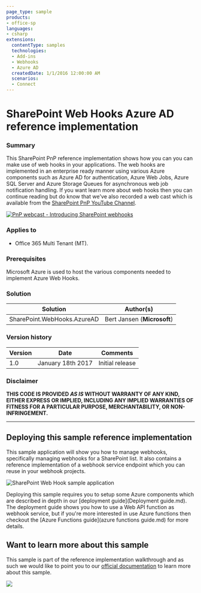 ```yaml
---
page_type: sample
products:
- office-sp
languages:
- csharp
extensions:
  contentType: samples
  technologies:
  - Add-ins
  - Webhooks
  - Azure AD
  createdDate: 1/1/2016 12:00:00 AM
  scenarios:
  - Connect
---
```

# SharePoint Web Hooks Azure AD reference implementation #

### Summary ###
This SharePoint PnP reference implementation shows how you can you can make use of web hooks in your applications. The web hooks are implemented in an enterprise ready manner using various Azure components such as Azure AD for authentication, Azure Web Jobs, Azure SQL Server and Azure Storage Queues for asynchronous web job notification handling. If you want learn more about web hooks then you can continue reading but do know that we've also recorded a web cast which is available from the [SharePoint PnP YouTube Channel](https://www.youtube.com/watch?v=j3hWCAI9R20).

<a href="https://www.youtube.com/watch?v=j3hWCAI9R20">
<img src="http://i.imgur.com/0tqP0kO.png" alt="PnP webcast - Introducing SharePoint webhooks" />
</a>

### Applies to ###
- Office 365 Multi Tenant (MT).

### Prerequisites ###
Microsoft Azure is used to host the various components needed to implement Azure Web Hooks.

### Solution ###
Solution | Author(s)
---------|----------
SharePoint.WebHooks.AzureAD | Bert Jansen (**Microsoft**)

### Version history ###
Version  | Date | Comments
---------| -----| --------
1.0  | January 18th 2017 | Initial release

### Disclaimer ###
**THIS CODE IS PROVIDED *AS IS* WITHOUT WARRANTY OF ANY KIND, EITHER EXPRESS OR IMPLIED, INCLUDING ANY IMPLIED WARRANTIES OF FITNESS FOR A PARTICULAR PURPOSE, MERCHANTABILITY, OR NON-INFRINGEMENT.**


----------

## Deploying this sample reference implementation #
This sample application will show you how to manage webhooks, specifically managing webhooks for a SharePoint list. It also contains a reference implementation of a webhook service endpoint which you can reuse in your webhook projects.

![SharePoint Web Hook sample application](http://i.imgur.com/iJO6ukm.png)

Deploying this sample requires you to setup some Azure components which are described in depth in our [deployment guide](Deployment guide.md). The deployment guide shows you how to use a Web API function as webhook service, but if you're more interested in use Azure functions then checkout the [Azure Functions guide](azure functions guide.md) for more details.

## Want to learn more about this sample ##
This sample is part of the reference implementation walkthrough and as such we would like to point you to our [official documentation](http://dev.office.com/sharepoint/docs/apis/webhooks/webhooks-reference-implementation) to learn more about this sample.



<img src="https://telemetry.sharepointpnp.com/sp-dev-samples/samples/webhooks" /> 


